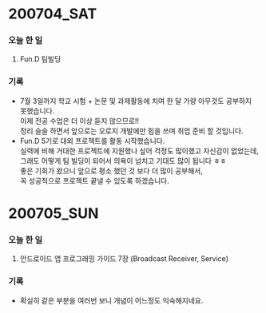 # 200704_SAT
### 오늘 한 일
1. Fun.D 팀빌딩

### 기록
- 7월 3일까지 학교 시험 + 논문 및 과제활동에 치여 한 달 가량 아무것도 공부하지 못했습니다.  
이제 전공 수업은 더 이상 듣지 않으므로!!  
정리 슬슬 하면서 앞으로는 오로지 개발에만 힘을 쓰며 취업 준비 할 것입니다.
- Fun.D 5기로 대외 프로젝트를 활동 시작했습니다.  
실력에 비해 거대한 프로젝트에 지원했나 싶어 걱정도 많이했고 자신감이 없었는데,  
그래도 어떻게 팀 빌딩이 되어서 의욕이 넘치고 기대도 많이 됩니다 ㅎㅎ  
좋은 기회가 왔으니 앞으로 평소 했던 것 보다 더 많이 공부해서,  
꼭 성공적으로 프로젝트 끝낼 수 있도록 하겠습니다.  

# 200705_SUN
### 오늘 한 일
1. 안드로이드 앱 프로그래밍 가이드 7장 (Broadcast Receiver, Service)
  
### 기록
- 확실히 같은 부분을 여러번 보니 개념이 어느정도 익숙해지네요.  
